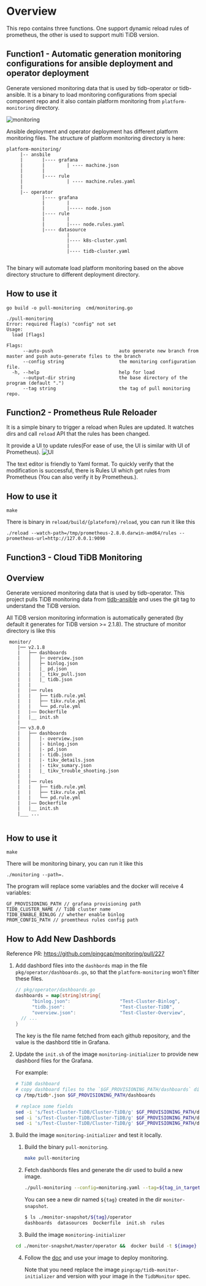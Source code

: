 # Overview
This repo contains three functions. One support dynamic reload rules of prometheus, the other is used to support multi TiDB version.

## Function1 - Automatic generation monitoring configurations for ansible deployment and operator deployment

Generate versioned monitoring data that is used by tidb-operator or tidb-ansible. It is a binary to load monitoring configurations from special component repo and it also contain platform monitoring from `platform-monitoring` directory.

![monitoring](image/monitoring.png)

Ansible deployment and operator deployment has different platform monitoring files. The structure of platform monitoring directory is here:

```$xslt
platform-monitoring/
     |-- ansbile
     |       |---- grafana
     |       |        | ---- machine.json
     |       |
     |       |---- rule
     |                | ---- machine.rules.yaml
     |
     |-- operator
             |---- grafana
             |        |
             |        |----- node.json
             |---- rule
             |        |
             |        |---- node.rules.yaml
             |---- datasource
                      |
                      |---- k8s-cluster.yaml
                      |
                      |---- tidb-cluster.yaml
           
```

The binary will automate load platform monitoring based on the above directory structure to different deployment directory.

## How to use it

```$xslt
go build -o pull-monitoring  cmd/monitoring.go

./pull-monitoring
Error: required flag(s) "config" not set
Usage:
  load [flags]

Flags:
      --auto-push                        auto generate new branch from master and push auto-generate files to the branch
      --config string                    the monitoring configuration file.
  -h, --help                             help for load
      --output-dir string                the base directory of the program (default ".")
      --tag string                       the tag of pull monitoring repo.

```

## Function2 - Prometheus Rule Reloader

It is a simple binary to trigger a reload when Rules are updated. It watches dirs and call `reload` API that the rules has been changed. 

It provide a UI to update rules(For ease of use, the UI is similar with UI of Prometheus).
![UI](reload/ui/static/image/ui.png)

The text editor is friendly to Yaml format. To quickly verify that the modification is successful, there is Rules UI which get rules from Prometheus (You can also verify it by Prometheus.).

## How to use it

```$xslt
make
```

There is binary in `reload/build/{plateform}/reload`, you can run it like this

```$xslt
./reload --watch-path=/tmp/prometheus-2.8.0.darwin-amd64/rules --prometheus-url=http://127.0.0.1:9090
```

## Function3 - Cloud TiDB Monitoring

## Overview

Generate versioned monitoring data that is used by tidb-operator. This project pulls TiDB monitoring data from [tidb-ansible](https://github.com/pingcap/tidb-ansible) and uses the git tag to understand the TiDB version.

All TiDB version monitoring information is automatically generated (by default it generates for TiDB version >= 2.1.8). The structure of monitor directory is like this

```$xslt
 monitor/
    |── v2.1.8
    |   ├── dashboards
    |   │   ├─ overview.json 
    |   │   ├─ binlog.json  
    |   │   |_ pd.json
    |   |   |_ tikv_pull.json
    |   |   |_ tidb.json 
    |   |   
    |   |── rules
    |   |   ├── tidb.rule.yml
    |   |   ├── tikv.rule.yml
    |   |   └── pd.rule.yml
    |   |—— Dockerfile     
    |   |__ init.sh
    |
    |── v3.0.0
    |   ├── dashboards
    |   │   |- overview.json 
    |   │   |- binlog.json  
    |   │   |- pd.json
    |   |   |- tidb.json 
    |   |   |- tikv_details.json
    |   |   |- tikv_sumary.json
    |   |   |_ tikv_trouble_shooting.json
    |   |   
    |   |── rules
    |   |   ├── tidb.rule.yml
    |   |   ├── tikv.rule.yml
    |   |   └── pd.rule.yml
    |   |—— Dockerfile     
    |   |__ init.sh
    |___ ...
        
```


## How to use it

```$xslt
make
```

There will be monitoring binary, you can run it like this

```$xslt
./monitoring --path=.
```

The program will replace some variables and the docker will receive 4 variables: 

```$xslt
GF_PROVISIONING_PATH // grafana provisioning path
TIDB_CLUSTER_NAME // TiDB cluster name
TIDB_ENABLE_BINLOG // whether enable binlog
PROM_CONFIG_PATH // proemtheus rules config path
```

## How to Add New Dashbords

Reference PR: https://github.com/pingcap/monitoring/pull/227

1. Add dashbord files into the `dashbords` map in the file `pkg/operator/dashboards.go`, so that the `platform-monitoring` won't filter these files.
   
    ```go
    // pkg/operator/dashboards.go
    dashboards = map[string]string{
		  "binlog.json":                  "Test-Cluster-Binlog",
		  "tidb.json":                    "Test-Cluster-TiDB",
		  "overview.json":                "Test-Cluster-Overview",
      // ...
    }
   ```

   The key is the file name fetched from each github repository, and the value is the dashbord title in Grafana.

2. Update the `init.sh` of the image `monitoring-initializer` to provide new dashbord files for the Grafana.
   
    For example:

    ```bash
    # TiDB dashboard
    # copy dashboard files to the `$GF_PROVISIONING_PATH/dashboards` dir where Grafana loads dashboards.
    cp /tmp/tidb*.json $GF_PROVISIONING_PATH/dashboards  

    # replace some fields
    sed -i 's/Test-Cluster-TiDB/Cluster-TiDB/g' $GF_PROVISIONING_PATH/dashboards/tidb.json
    sed -i 's/Test-Cluster-TiDB/Cluster-TiDB/g' $GF_PROVISIONING_PATH/dashboards/tidb_runtime.json
    sed -i 's/Test-Cluster-TiDB/Cluster-TiDB/g' $GF_PROVISIONING_PATH/dashboards/tidb_resource_control.json
    ```

3. Build the image `monitoring-initializer` and test it locally.

   1. Build the binary `pull-monitoring`.

      ```bash
      make pull-monitoring
      ```
  
   2. Fetch dashbords files and generate the dir used to build a new image.

      ```bash
      ./pull-monitoring --config=monitoring.yaml --tag=${tag_in_target_repo} --token=${your_github_token}
      ```

      You can see a new dir named `${tag}` created in the dir `monitor-snapshot`.

      ```bash
      $ ls ./monitor-snapshot/${tag}/operator
      dashboards  datasources  Dockerfile  init.sh  rules
      ```

    3. Build the image `monitoring-initializer`
   
      ```bash
      cd ./monitor-snapshot/master/operator &&  docker build -t ${image} .
      ```

    4. Follow the [doc](https://docs.pingcap.com/tidb-in-kubernetes/stable/monitor-a-tidb-cluster) and use your image to deploy monitoring.

        Note that you need replace the image `pingcap/tidb-monitor-initializer` and version with your image in the `TidbMonitor` spec.
<!-- VERSION_PLACEHOLDER: v8.5.3 -->